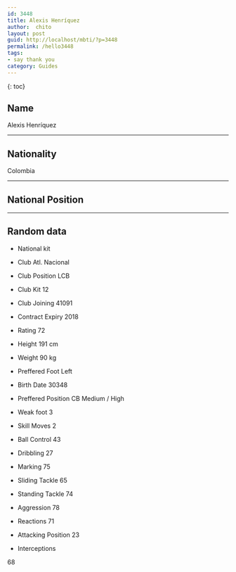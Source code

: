 ```yaml
---
id: 3448
title: Alexis Henríquez
author:  chito 
layout: post
guid: http://localhost/mbti/?p=3448
permalink: /hello3448
tags:
- say thank you
category: Guides
---
```



{: toc}


## Name  
Alexis Henríquez 

* * *

## Nationality  
Colombia 

* * *

## National Position 

* * *

## Random data 

  * National kit 
  * Club 
Atl. Nacional 

  * Club Position 
LCB 

  * Club Kit 
12 

  * Club Joining 
41091 

  * Contract Expiry 
2018 

  * Rating 
72 

  * Height 
191 cm 

  * Weight 
90 kg 

  * Preffered Foot 
Left 

  * Birth Date 
30348 

  * Preffered Position 
CB Medium / High 

  * Weak foot 
3 

  * Skill Moves 
2 

  * Ball Control 
43 

  * Dribbling 
27 

  * Marking 
75 

  * Sliding Tackle 
65 

  * Standing Tackle 
74 

  * Aggression 
78 

  * Reactions 
71 

  * Attacking Position 
23 

  * Interceptions 

68</ul>